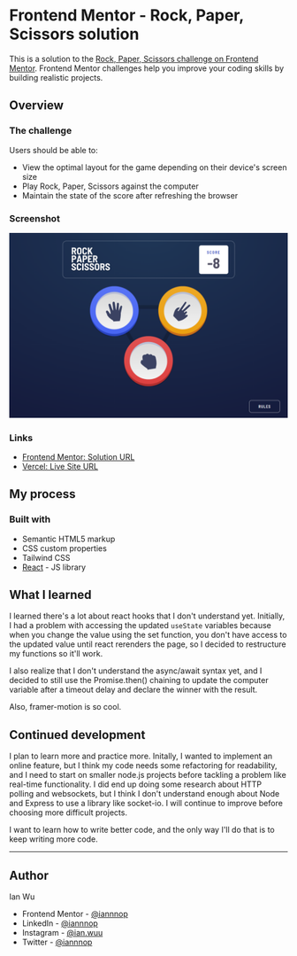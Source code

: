 # Frontend Mentor - Rock, Paper, Scissors solution

This is a solution to the [Rock, Paper, Scissors challenge on Frontend Mentor](https://www.frontendmentor.io/challenges/rock-paper-scissors-game-pTgwgvgH). Frontend Mentor challenges help you improve your coding skills by building realistic projects. 

## Overview

### The challenge

Users should be able to:

- View the optimal layout for the game depending on their device's screen size
- Play Rock, Paper, Scissors against the computer
- Maintain the state of the score after refreshing the browser

### Screenshot

![](./desktop.png)

### Links

- [Frontend Mentor: Solution URL](https://www.frontendmentor.io/solutions/rock-paper-scissors-with-react-and-tailwind-_x7tC0t0v5)
- [Vercel: Live Site URL](https://rock-paper-scissors-ashen.vercel.app/)

## My process

### Built with

- Semantic HTML5 markup
- CSS custom properties
- Tailwind CSS
- [React](https://reactjs.org/) - JS library

## What I learned

I learned there's a lot about react hooks that I don't understand yet. Initially, I had a problem with accessing the updated `useState` variables because when you change the value using the set function, you don't have access to the updated value until react rerenders the page, so I decided to restructure my functions so it'll work.

I also realize that I don't understand the async/await syntax yet, and I decided to still use the Promise.then() chaining to update the computer variable after a timeout delay and declare the winner with the result.

Also, framer-motion is so cool.

## Continued development

I plan to learn more and practice more. Initally, I wanted to implement an online feature, but I think my code needs some refactoring for readability, and I need to start on smaller node.js projects before tackling a problem like real-time functionality. I did end up doing some research about HTTP polling and websockets, but I think I don't understand enough about Node and Express to use a library like socket-io. I will continue to improve before choosing more difficult projects.

I want to learn how to write better code, and the only way I'll do that is to keep writing more code.

---

## Author
Ian Wu

- Frontend Mentor - [@iannnop](https://www.frontendmentor.io/profile/iannnop)
- LinkedIn - [@iannnop](https://www.linkedin.com/in/iannnop/)
- Instagram - [@ian.wuu](https://www.instagram.com/ian.wuu/)
- Twitter - [@iannnop](https://www.twitter.com/iannnop)
